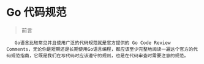 # Go 代码规范

> 前言
    
       Go语言比较常见并且使用广泛的代码规范就是官方提供的 Go Code Review Comments，无论你是短期还是长期使用Go语言编程，都应该至少完整地阅读一遍这个官方的代码规范指南，它既是我们在写代码时应该遵守的规则，也是在代码审查时需要注意的规范。
